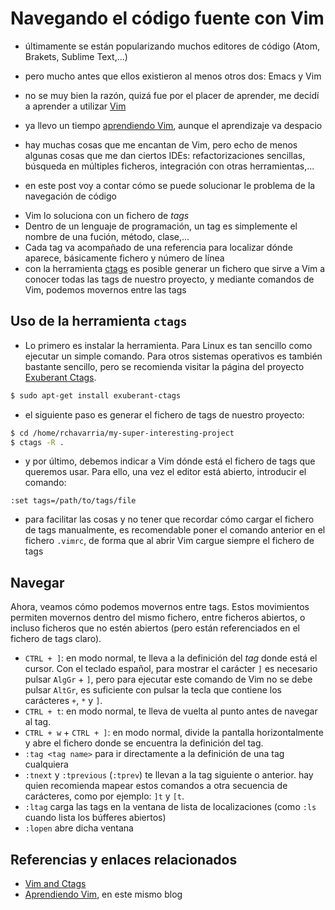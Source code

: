 # Navegando el código fuente con Vim

- últimamente se están popularizando muchos editores de código (Atom, Brakets, Sublime Text,...)
- pero mucho antes que ellos existieron al menos otros dos: Emacs y Vim
- no se muy bien la razón, quizá fue por el placer de aprender, me decidí a aprender a utilizar [Vim][3]
- ya llevo un tiempo [aprendiendo Vim][4], aunque el aprendizaje va despacio

- hay muchas cosas que me encantan de Vim, pero echo de menos algunas cosas que me dan ciertos IDEs: refactorizaciones sencillas, búsqueda en múltiples ficheros, integración con otras herramientas,... 
- en este post voy a contar cómo se puede solucionar le problema de la navegación de código

<!-- more -->

- Vim lo soluciona con un fichero de *tags*
- Dentro de un lenguaje de programación, un tag es simplemente el nombre de una fución, método, clase,... 
- Cada tag va acompañado de una referencia para localizar dónde aparece, básicamente fichero y número de línea
- con la herramienta [ctags][2] es posible generar un fichero que sirve a Vim a conocer todas las tags de nuestro proyecto, y mediante comandos de Vim, podemos movernos entre las tags

## Uso de la herramienta `ctags`

- Lo primero es instalar la herramienta. Para Linux es tan sencillo como ejecutar un simple comando. Para otros sistemas operativos es también bastante sencillo, pero se recomienda visitar la página del proyecto [Exuberant Ctags][2].

```bash
$ sudo apt-get install exuberant-ctags
```

- el siguiente paso es generar el fichero de tags de nuestro proyecto:

```bash
$ cd /home/rchavarria/my-super-interesting-project
$ ctags -R .
```

- y por último, debemos indicar a Vim dónde está el fichero de tags que queremos usar. Para ello, una vez el editor está abierto, introducir el comando:

```
:set tags=/path/to/tags/file
```

- para facilitar las cosas y no tener que recordar cómo cargar el fichero de tags manualmente, es recomendable poner el comando anterior en el fichero `.vimrc`, de forma que al abrir Vim cargue siempre el fichero de tags

## Navegar

Ahora, veamos cómo podemos movernos entre tags. Estos movimientos permiten movernos dentro del mismo fichero, entre ficheros abiertos, o incluso ficheros que no estén abiertos (pero están referenciados en el fichero de tags claro).

- `CTRL + ]`: en modo normal, te lleva a la definición del *tag* donde está el cursor. Con el teclado español, para mostrar el carácter `]` es necesario pulsar `AlgGr` + `]`, pero para ejecutar este comando de Vim no se debe pulsar `AltGr`, es suficiente con pulsar la tecla que contiene los carácteres `+`, `*` y `]`.
- `CTRL + t`: en modo normal, te lleva de vuelta al punto antes de navegar al tag.
- `CTRL + w` + `CTRL + ]`: en modo normal, divide la pantalla horizontalmente y abre el fichero donde se encuentra la definición del tag.
- `:tag <tag name>` para ir directamente a la definición de una tag cualquiera
- `:tnext` y `:tprevious` (`:tprev`) te llevan a la tag siguiente o anterior. hay quien recomienda mapear estos comandos a otra secuencia de carácteres, como por ejemplo: `]t` y `[t`.
- `:ltag` carga las tags en la ventana de lista de localizaciones (como `:ls` cuando lista los búfferes abiertos)
- `:lopen` abre dicha ventana

## Referencias y enlaces relacionados

- [Vim and Ctags][1]
- [Aprendiendo Vim][4], en este mismo blog

[1]: http://andrewradev.com/2011/06/08/vim-and-ctags
[2]: http://ctags.sourceforge.net
[3]: http://www.vim.org
[4]: /blog/2014/10/11/aprendiendo-vim

